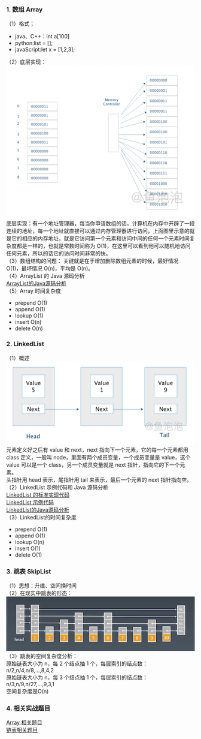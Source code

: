 ### 1. 数组 Array
（1）格式；
- java、C++：int a[100]
- python:list = [];
- javaScript:let x = [1,2,3];

（2）底层实现：  
![array底层示意图](https://github.com/liyanancoder/Android-Notes/blob/master/assets/array底层示意图.png)   
底层实现：有一个地址管理器，每当你申请数组的话，计算机在内存中开辟了一段连续的地址，每一个地址就直接可以通过内存管理器进行访问，上面图里示意的就是它的相应的内存地址，就是它访问第一个元素和访问中间的任何一个元素时间复杂度都是一样的，也就是常数时间称为 O(1)，在这里可以看到他可以随机地访问任何元素，所以的话它的访问时间非常的快。  
（3）数组结构的问题：
关键就是在于增加删除数组元素的时候，最好情况 O(1)，最坏情况 O(n)，平均是 O(n)。  
（4）ArrayList 的 Java 源码分析  
[ArrayList的Java源码分析](http://developer.classpath.org/doc/java/util/ArrayList-source.html)  
（5）Array 时间复杂度  
- prepend O(1)  
- append O(1)  
- lookup O(1)  
- insert O(n)  
- delete O(n)

### 2. LinkedList
（1）概述  
![LinkedList示意图](https://github.com/liyanancoder/Android-Notes/blob/master/assets/LinkedList示意图.png)    
元素定义好之后有 value 和 next，next 指向下一个元素，它的每一个元素都用 class 定义，一般叫 node，里面有两个成员变量，一个成员变量是 value，这个 value 可以是一个 class，另一个成员变量就是 next 指针，指向它的下一个元素。  
头指针用 head 表示，尾指针用 tail 来表示，最后一个元素的 next 指针指向空。  
（2）LinkedList 示例代码和 Java 源码分析  
[LinkedList 的标准实现代码](https://www.geeksforgeeks.org/implementing-a-linked-list-in-java-using-class/)  
[LinkedList 示例代码](http://www.cs.cmu.edu/~adamchik/15-121/lectures/Linked%20Lists/code/LinkedList.java)  
[LinkedList的Java源码分析](http://developer.classpath.org/doc/java/util/LinkedList-source.html)  
（3）LinkedList的时间复杂度
- prepend O(1)  
- append O(1)  
- lookup O(n)  
- insert O(1)  
- delete O(1)

### 3. 跳表 SkipList
（1）思想：升维、空间换时间  
（2）在现实中跳表的形态：   
![跳表的形态](https://github.com/liyanancoder/Android-Notes/blob/master/assets/跳表的形态.png)   
（3）跳表的空间复杂度分析：  
原始链表大小为 n，每 2 个结点抽 1 个，每层索引的结点数：  
n/2,n/4,n/8,...,8,4,2  
原始链表大小为 n，每 3 个结点抽 1 个，每层索引的结点数：  
n/3,n/9,n/27,...,9,3,1  
空间复杂度是O(n)

### 4. 相关实战题目
[Array 相关题目](https://github.com/liyanancoder/LeetcodePractice/tree/master/src/array)  
[链表相关题目](https://github.com/liyanancoder/LeetcodePractice/tree/master/src/list)


